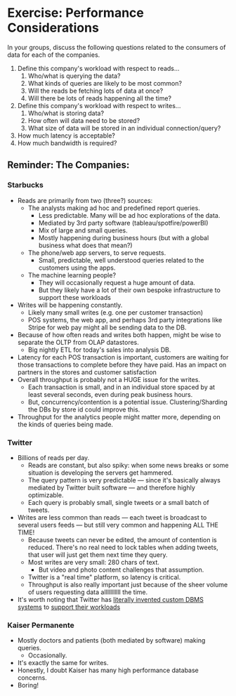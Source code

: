 # Exercise: Performance Considerations

In your groups, discuss the following questions related to the consumers of data for each of the companies.

1. Define this company's workload with respect to reads...
    1. Who/what is querying the data?
    2. What kinds of queries are likely to be most common?
    3. Will the reads be fetching lots of data at once?
    4. Will there be lots of reads happening all the time?
2. Define this company's workload with respect to writes...
    1. Who/what is storing data?
    2. How often will data need to be stored?
    3. What size of data will be stored in an individual connection/query?
3. How much latency is acceptable?
4. How much bandwidth is required?

## Reminder: The Companies:

### Starbucks 

* Reads are primarily from two (three?) sources:
    * The analysts making ad hoc and predefined report queries.
        * Less predictable. Many will be ad hoc explorations of the data. 
        * Mediated by 3rd party software (tableau/spotfire/powerBI)
        * Mix of large and small queries.
        * Mostly happening during business hours (but with a global business what does that mean?)
    * The phone/web app servers, to serve requests.
        * Small, predictable, well understood queries related to the customers using the apps.
    * The machine learning people?
        * They will occasionally request a huge amount of data.
        * But they likely have a lot of their own bespoke infrastructure to support these workloads
* Writes will be happening constantly.
    * Likely many small writes (e.g. one per customer transaction)
    * POS systems, the web app, and perhaps 3rd party integrations like Stripe for web pay might all be sending data to the DB.
* Because of how often reads and writes both happen, might be wise to separate the OLTP from OLAP datastores.
    * Big nightly ETL for today's sales into analysis DB.
* Latency for each POS transaction is important, customers are waiting for those transactions to complete before they have paid. Has an impact on partners in the stores and customer satisfaction
* Overall throughput is probably not a HUGE issue for the writes.
    * Each transaction is small, and in an individual store spaced by at least several seconds, even during peak business hours. 
    * But, concurrency/contention is a potential issue. Clustering/Sharding the DBs by store id could improve this.
* Throughput for the analytics people might matter more, depending on the kinds of queries being made. 

### Twitter

* Billions of reads per day.
    * Reads are constant, but also spiky: when some news breaks or some situation is developing the servers get hammered.
    * The query pattern is very predictable — since it's basically always mediated by Twitter built software — and therefore highly optimizable.
    * Each query is probably small, single tweets or a small batch of tweets.
* Writes are less common than reads — each tweet is broadcast to several users feeds — but still very common and happening ALL THE TIME!
    * Because tweets can never be edited, the amount of contention is reduced. There's no real need to lock tables when adding tweets, that user will just get them next time they query.
    * Most writes are very small: 280 chars of text.
        * But video and photo content challenges that assumption.
    * Twitter is a "real time" platform, so latency is critical.
    * Throughput is also really important just because of the sheer volume of users requesting data alllllllllll the time.
* It's worth noting that Twitter has [literally invented custom DBMS systems](https://blog.yugabyte.com/recap-the-distributed-database-behind-twitter/) to [support their workloads](https://blog.twitter.com/engineering/en_us/topics/infrastructure/2017/the-infrastructure-behind-twitter-scale.html)

### Kaiser Permanente

* Mostly doctors and patients (both mediated by software) making queries.
    * Occasionally.
* It's exactly the same for writes.
* Honestly, I doubt Kaiser has many high performance database concerns. 
* Boring! 